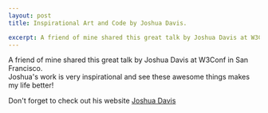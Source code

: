 ```yaml
---
layout: post
title: Inspirational Art and Code by Joshua Davis.

excerpt: A friend of mine shared this great talk by Joshua Davis at W3Conf in San Francisco..his work is very inspirational.. just amazing.
---
```

 
A friend of mine shared this great talk by Joshua Davis at W3Conf in San Francisco.
<br>
Joshua's work is very inspirational and see these awesome things makes my life better!

Don't forget to check out his website <a href="http://www.joshuadavis.com/" title="Joshua Davis" target="_blank">Joshua Davis</a>

<object width="640" height="360"><param name="movie" value="http://www.youtube.com/v/LJS4fBjdPM4?hl=en_US&amp;version=3&amp;rel=0"></param><param name="allowFullScreen" value="true"></param><param name="allowscriptaccess" value="always"></param><embed src="http://www.youtube.com/v/LJS4fBjdPM4?hl=en_US&amp;version=3&amp;rel=0" type="application/x-shockwave-flash" width="640" height="360" allowscriptaccess="always" allowfullscreen="true"></embed></object>

